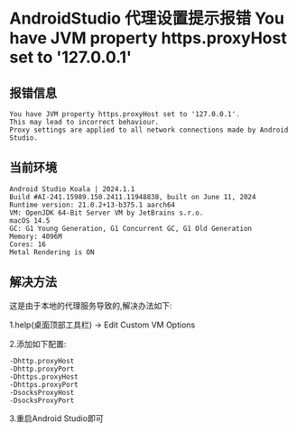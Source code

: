 # AndroidStudio 代理设置提示报错 You have JVM property https.proxyHost set to '127.0.0.1'

<!--more-->

## 报错信息
```
You have JVM property https.proxyHost set to '127.0.0.1'.
This may lead to incorrect behaviour.
Proxy settings are applied to all network connections made by Android Studio.
```
## 当前环境
```
Android Studio Koala | 2024.1.1
Build #AI-241.15989.150.2411.11948838, built on June 11, 2024
Runtime version: 21.0.2+13-b375.1 aarch64
VM: OpenJDK 64-Bit Server VM by JetBrains s.r.o.
macOS 14.5
GC: G1 Young Generation, G1 Concurrent GC, G1 Old Generation
Memory: 4096M
Cores: 16
Metal Rendering is ON
```

## 解决方法
这是由于本地的代理服务导致的,解决办法如下:

1.help(桌面顶部工具栏) -> Edit Custom VM Options<br>

2.添加如下配置:
```
-Dhttp.proxyHost
-Dhttp.proxyPort
-Dhttps.proxyHost
-Dhttps.proxyPort
-DsocksProxyHost
-DsocksProxyPort
```
3.重启Android Studio即可

